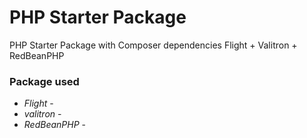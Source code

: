 # PHP Starter Package
PHP Starter Package with Composer dependencies Flight + Valitron + RedBeanPHP 

### Package used
- *Flight* -
- *valitron* -
- *RedBeanPHP* - 
